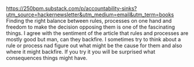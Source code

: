https://250bpm.substack.com/p/accountability-sinks?utm_source=hackernewsletter&utm_medium=email&utm_term=books
Finding the right balance between rules, processes on one hand and freedom to make the decision opposing them is one of the fascinating things. I agree with the sentiment of the article that rules and processes are mostly good but man, can they backfire. I sometimes try to think about a  rule or process nad figure out what might be the cause for them and also where it might backfire. If you try it you will be surprised what consequences things might have.
